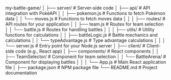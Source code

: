 my-battle-game/
│
├── server/                  # Server-side code
│   ├── api/                 # API integration with PokéAPI
│   │   ├── pokemon.js       # Functions to fetch Pokémon data
│   │   └── moves.js         # Functions to fetch moves data
│   │
│   ├── routes/              # API routes for your application
│   │   ├── team.js          # Routes for team selection
│   │   └── battle.js        # Routes for handling battles
│   │
│   ├── utils/               # Utility functions for calculations
│   │   ├── battleLogic.js   # Battle mechanics and calculations
│   │   └── typeAdvantage.js # Type advantage calculations
│   │
│   └── server.js            # Entry point for your Node.js server
│
├── client/                  # Client-side code (e.g., React app)
│   ├── components/          # React components
│   │   ├── TeamSelector/    # Component for team selection
│   │   └── BattleArena/     # Component for displaying battles
│   │
│   └── App.js               # Main React application file
│
├── package.json             # NPM package file
└── README.md                # Project documentation

